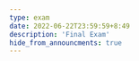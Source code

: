 ```yaml
---
type: exam
date: 2022-06-22T23:59:59+8:49
description: 'Final Exam'
hide_from_announcments: true
---
```

